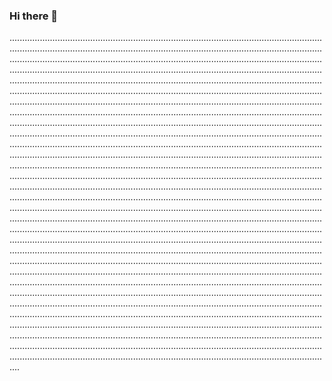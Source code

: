 ### Hi there 👋

........................................................................................................................................................................................................................................................................................................................................................................................................................................................................................................................................................................................................................................................................................................................................................................................................................................................................................................................................................................................................................................................................................................................................................................................................................................................................................................................................................................................................................................................................................................................................................................................................................................................................................................................................................................................................................................................................................................................................................................................................................................................................................................................................................................................................................................................................................................................................................................................................................................................................................................................................................................................................................................................................................................................................................................................................................................................................................................................................................................................................................................................................................................................................................................................................................................................................................................................................................................................................................................................................................................................................................................................................................................................................................................................................................................................................................................................................................................................................................................................................